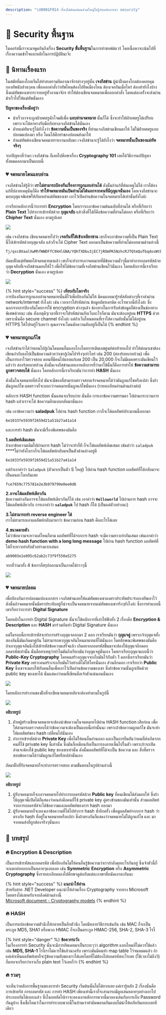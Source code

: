 ```yaml
---
description: "\U0001F914 เรื่องไม่ลับแต่คนส่วนใหญ่ไม่รู้กับหลักการทำ security"
---
```


# 👦 Security พื้นฐาน

ในคอร์สนี้เราจะมาพูดกันถึงเรื่อง **Security ขั้นพื้นฐาน**ในการทำซอฟต์แวร์ โดยเนื้อหาจะเน้นไปที่เรื่องความเข้าใจและหลักในการปฏิบัตินะจ๊ะ

## 🦉 นิทานเรื่องแรก

ในสมัยที่มองโกลเริ่มไล่ทำสงครามยึดอาณาจักรต่างๆอยู่นั้น **เจงกีสข่าน** ผู้นำฝั่งมองโกลต้องคอยคุมกองทัพนับล้านๆคน เพื่อออกคำสั่งว่าทัพไหนต้องไปยึดเมืองไหน ต้องเจอกันเมื่อไหร่ ต้องทำยังไงบ้าง ซึ่งแม่ทัพของเขากระจายอยู่ทั่วอาณาจักร ทำให้ต้องเขียนจดหมายเพื่อออกคำสั่ง โดยแต่ละครั้งจะส่งผ่านม้าเร็วไปให้แม่ทัพนั่นเอง

**ปัญหาของเรื่องมีอยู่ว่า**

* ม้าเร็วอาจจะถูกฝ่ายศตรูดักโจมตีเพื่อ **แอบอ่านจดหมาย** นั้นก็ได้ ซึ่งจะทำให้ฝ่ายศตรูได้เปรียบเพราะจะได้หาทางรับมือกับทางเจงกีสข่านได้นั่นเอง
* ฝ่ายแม่ทัพจะรู้ได้ยังไงว่า **ข้อความนั้นเป็นของจริง** ที่ท่านเจงกีสข่านเขียนมาให้ ไม่ใช่ฝ่ายศตรูแอบปลอมแปลงมา หรือ โดนไส้ศึกทำของปลอมส่งมาให้
* ถ้าแม่ทัพต้องเขียนจดหมายรายงานกลับมา เจงกีสข่านจะรู้ได้ยังไงว่า **จดหมายนั้นเป็นของแม่ทัพจริงๆ**

จากปัญหาที่ว่ามา เจงกีสข่าน ก็เลยไปศึกษาเรื่อง **Cryptography 101** เลยได้วิธีการแก้ปัญหาทั้งหมดออกมาเป็นแบบนี้

### 💔 จดหมายโดนแอบอ่าน

เจงกีสข่านได้รู้ดีว่า **เราไม่สามารถป้องกันเรื่องการถูกแอบอ่านได้** ดังนั้นถ้าแก้ที่ต้นเหตุไม่ได้ เราก็ต้องแก้ที่ปลายเหตุนั่นก็คือ **ทำให้จดหมายมันเปิดอ่านไม่ได้นอกจากคนที่มีกุญแจนั่นเอง** โดยเจงกีสข่านจะมอบกุญแจพิเศษให้กับเหล่าแม่ทัพของเขา เอาไว้เปิดอ่านข้อความในจดหมายได้เท่านั้นยังไงล่ะ

เราเรียกหลักการนี้ว่าการทำ **Encryption** โดยเราจะเอาข้อความต้นฉบับที่อ่านได้ หรือที่เรียกว่า **Plain Text** ไปทำการเข้ารหัสด้วย **กุญแจลับ** แล้วสิ่งที่ได้ก็คือข้อความที่อ่านไม่ออก หรือที่เรียกว่า **Chipher Text** นั่นเอง ตามรูปเลย

![](../../.gitbook/assets/image%20%28143%29.png)

เช่น เจงกีสข่าน เขียนจดหมายไปว่า **เจอกันที่ใต้เข้าเหลียงซาน** เขาก็จะเอาข้อความที่เป็น Plain Text นี้ไปเข้ารหัสด้วยกุญแจลับ แล้วก็จะได้ Cipher Text ออกมาเป็นข้อความที่อ่านไม่ออกตามด้านล่างนี้

```text
Tj/qsc0XaalXwMhfWWDFfC9kHlGNA/YQhTXDbu3jEC7jROmPKSNzhcRJTQtmQuTbqdosWtEK83XJhBO8cekh7YJiacffeMu7b+bEyvE+wlE=
```

ถัดมาฝั่งแม่ทัพพอได้จดหมายมาแล้ว เขาก็จะทำการเอาจดหมายที่มีข้อความมั่วๆนี้มาทำการถอดรหัสด้วยกุญแจลับที่เจงกีสข่านมอบให้ไว้ เพื่อให้ได้ข้อความที่เจงกีสข่านเขียนไว้นั่นเอง โดยหลักการนี้เราเรียกว่า **Decryption** นั่นเอง ตามรูปเลย

![](../../.gitbook/assets/image%20%28521%29.png)

{% hint style="success" %}
**เทียบกับโลกจริง**  
การป้องกันการถูกแอบอ่านจดหมายนั้นมีไว้เพื่อป้องกันไม่ให้ มีคนแอบมารู้รหัสลับต่างๆที่เราส่งผ่าน network/internet ยังไงล่ะ เช่น เวลาเราใส่รหัสผ่าน ข้อมูลบัตรเครดิต อะไรพวกนี้ยังไงล่ะ ซึ่งนอกจากการป้องกันโดยการใช้ encryption ต่างๆแล้ว ช่องทางในการรับส่งข้อมูลก็ต้องเป็นช่องทางพิเศษด้วยนะ เช่น สังเกตุดีๆเวลาที่เราจะใส่รหัสผ่านกับเว็บอะไรก็ตาม มันจะต้องอยู่บน **HTTPS** ด้วย เพราะนั่นคือ secure channel ยังไงล่ะ แต่ถ้าเว็บไหนตอนที่เราใส่ความลับนั้นไม่ได้อยู่บน HTTPS ให้โปรดรู้ไว้เลยว่า คุณอาจจะโดนดักความลับอยู่ก็เป็นได้
{% endhint %}

### 💔 จดหมายถูกแก้ไข

เจงกีสข่านจำได้ว่าตอนไปกู้เงินโดนคนอื่นแอบโกงโดยการเติมเลขศูนย์ต่อท้ายลงไป ทำให้ต่อมาเขาต้องเขียนกำกับลงไปเป็นข้อความด้วยว่าเขากู้เงินไปจริงๆเท่าไหร่ เช่น 200 \(สองร้อยบาทถ้วน\) เพื่อเป็นการเอาไว้ตรวจสอบ ตอนที่มีคนไปแอบแก้เลข 200 เป็น 20,000 ก็จะไม่มีผลเพราะมันเขียนไว้แล้วว่า สองร้อยบาทถ้วน ดังนั้นเจงกีสข่านเลยเอาหลักการที่ว่ามาใช้นั้นก็คือการทำให้ **ข้อความสามารถถูกตรวจสอบได้** นั่นเอง โดยหลักการนี้เราเรียกมันว่าการทำ **HASH** นั่นเอง

ดังนั้นในจดหมายที่ส่งไป มันจะมีของที่สามารถตรวจสอบเจ้าจดหมายได้ว่ามันถูกแก้ไขหรือเปล่า ซึ่งถ้ามันถูกแก้ไข ผลตรวจก็จะบอกว่าจดหมายนั้นถูกแก้ไขนั่นเอง \(รายละเอียดอ่านด้านล่างต่อ\)

หลักการ HASH function นั้นแสนจะเรียบง่าย นั่นคือ การเอาข้อความธรรมดา ไปผ่านกระบวนการ hash แล้วเราจะได้ ข้อความอีกแบบกลับมานั่นเอง

เช่น เอาข้อความว่า **saladpuk** ไปผ่าน hash function เราก็จะได้ผลลัพท์ประมาณนี้ออกมา

```text
6e1033fe5939f2659d21a51b27a41a14
```

และการทำ hash มันจะมีเรื่องพิเศษของมันคือ

**1.ผลลัพท์เดิมเสมอ**  
ถ้าเอาข้อความเดิมไปผ่านการ hash ไม่ว่าจะทำกี่ที ก็จะได้ผลลัพท์เดิมเสมอ เช่นคำว่า `saladpuk` ****ไม่ว่ายังไงเราก็จะได้ผลลัพท์กลับมาเป็นตัวด้านล่างอยู่ดี

```text
6e1033fe5939f2659d21a51b27a41a14
```

แต่ถ้าเอาคำว่า `Saladpuk` \(ตัวแรกเป็นตัว S ใหญ่\) ไปผ่าน hash function ผลลัพท์ที่ได้กลับมาจะเป็นคนละโลกกันเลย

```text
fce7659c775781e2e3b979799e0ee0d6
```

**2.อาจะได้ผลลัพท์เดียวกัน**  
ข้อความต่างกันอาจจะได้ผลลัพท์เดียวกันก็ได้ เช่น เอาคำว่า **`Helloworld`** ไปผ่านการ hash อาจจะได้ผลลัพท์เดียวกับ การเอาคำว่า **`saladpuk`** ไป hash ก็ได้ \(เป็นแค่ตัวอย่างนะ\)

**3.ไม่สามารถทำ reverse engineer ได้**  
เราไม่สามารถเอาผลลัพท์กลับมาหาว่า ข้อความก่อน hash คืออะไรได้เลย

**4.ขนาดตายตัว**  
ไม่ว่าข้อความจะยาวแค่ไหนก็ตาม ผลลัพท์ที่ได้จากการ hash จะมีความยาวเท่ากันเสมอ เช่นเอาคำว่า **demo hash function with a long long message** ไปผ่าน hash function ผลลัพท์ที่ได้ก็จะยาวเท่ากับตัวอย่างแรกเสมอ

```text
ab9003e1e895c62ab2c73f9f550a5275
```

จากที่ว่ามาทั้ง 4 ข้อเราก็สรุปออกมาเป็นภาพได้ราวๆนี้

![](../../.gitbook/assets/image%20%28269%29.png)

### 💔 จดหมายปลอม

เพื่อป้องกันการปลอมแปลงเอกสาร เจงกิสข่านเลยให้แม่ทัพของเขาลงตราประทัพประจำกองทัพเอาไว้ ดังนั้นถ้าจดหมายนั้นมีตราประทับอยู่ก็น่าจะเป็นจดหมายจากแม่ทัพของเขาจริงๆยังไงล่ะ ซึ่งการทำแบบนี้เขาเรียกว่าการทำ **Digital Signature**

โดยหลักในการทำ Digital Signature นั้นจะใช้หลักการที่เล่าให้ฟังทั้ง 2 เรื่องคือ **Encryption & Description** และ **HASH** มาร่วมกันทำ Digital Signature นั่นเอง

แต่ในรอบนี้การเข้ารหัสจะทำการสร้างกุญแจออกมา 2 ดอก เราเรียกมันว่า **กุญแจคู่** เพราะเจ้ากุญแจทั้งสองอันนี้มันเกิดมาคู่กัน ไม่สามารถหากุญแจอันไหนมาแทนที่ได้นั่นเอง โดยลักษณะพิเศษของมันคือ ถ้าเอากุญแจอันนึงไปเข้ารหัสข้อความเสร็จแล้ว เกิดอยากถอดรหัสขึ้นมาจะต้องใช้กุญแจอีกดอกถอดรหัสเท่านั้น นั่นคือสาเหตุว่าทำไมมันถึงเรียกมันว่ากุญแจคู่นั่นเอง โดยเราเรียกกุญแจแบบนี้ว่า **Public-Key Cryptography** โดยคนสร้างกุญแจจะเก็บมันไว้กับตัว 1 ดอกซึ่งเราเรียกมันว่า **Private Key** เพราะคนสร้างจะเก็บมันไว้อย่างดีไม่ให้ใครนั่นเอง ส่วนอีกดอก เราเรียกว่า **Public Key** ซึ่งเขาจะมอบให้กับคนอื่นเพื่อเอาไว้เปิดอ่านข้อความของเขา ซึ่งถ้าข้อความนั้นถูกเปิดด้วย public key ของเขาได้ นั่นแสดงว่าคนที่เขียนคือเจ้าตัวแน่นอนนั่นเอง

![](../../.gitbook/assets/image%20%28370%29.png)

โดยหลักการทำงานของฝั่งที่จะเขียนจดหมายลับจะต้องทำตามในรูปนี้

![](../../.gitbook/assets/image%20%28333%29.png)

**อธิบายรูป**

1. ฝ่ายผู้สร้างเขียนจดหมายจะต้องนำข้อความในจดหมายไปผ่าน HASH function เสียก่อน เพื่อให้สามารถตรวจสอบได้ว่าข้อความจะต้องเป็นแบบนี้เท่านั้นนะ เพราะถ้าข้อความถูกแก้ไข มันจะทำให้ผลลัพท์ของ hash เปลี่ยนไปนั่นเอง
2. ทำการเข้ารหัสด้วย **Private Key** เพื่อไม่ให้คนอื่นอ่านออก และเป็นการยืนยันว่าคนที่ส่งเกิดจากคนที่ใช้ private key นี้เท่านั้น ซึ่งมันก็เหมือนกับเป็นการลงลายเซ็นไปในตัว เพราะถ้าจะเปิดอ่านจะต้องใช้ public key ของเขาเท่านั้น ดังนั้นผลลัพท์ที่ได้จะเป็น ข้อความ และ สิ่งที่ตรวจสอบข้อความได้ว่ามันถูกแก้ไขหรือเปล่านั่นเอง

ถัดมาฝั่งที่รับจดหมายก็จะทำการตรวจสอบ ตามขั้นตอนในรูปด้านล่างนี้

![](../../.gitbook/assets/image%20%28109%29.png)

**อธิบายรูป**

1. ผู้รับจดหมายก็จะเอาจดหมายไปทำการถอดรหัสด้วย **Public key** ที่คนเขียนได้ส่งมอบให้ ซึ่งถ้าใช้กุญแจนี้เปิดได้ก็แสดงว่าคนส่งคือคนที่ใช้ private key คู่ตรงข้ามของมันเท่านั้น ส่วนผลลัพท์จากการถอดรหัสจะได้ข้อความและผลลัพท์ของการ hash ออกมา
2. ผู้รับจดหมายก็จะลองเอาข้อความที่ได้ไปทำการ hash ซ้ำอีกครั้ง เพื่อดูผลลัพท์จากการ hash ว่าตรงกับ hash ที่อยู่ในจดหมายหรือเปล่า ซึ่งถ้าตรงกันก็แสดงว่าจดหมายไม่ได้ถูกแก้ไข และ มาจากคนส่งที่ถูกต้องจริงๆนั่นเอง

## 🎯 บทสรุป

### 🔥 Encryption & Description

เป็นการเข้ารหัสและถอดรหัส เพื่อป้องกันไม่ให้คนอื่นรู้ข้อความว่าเรากำลังคุยอะไรกันอยู่ ซึ่งเจ้าตัวนี้ก็จะแตกย่อยออกเป็นหลายๆแบบเลย เช่น **Symmetric**  **Encryption** หรือ  **Asymmetric Cryptography** ซึ่งรายละเอียดลองไปศึกษาดูต่อกับแต่ละภาษาที่ถนัดเอาละกันนะ

{% hint style="success" %}
**แนะนำให้อ่าน**  
สำหรับสาย .NET Developer แนะนำให้อ่านเรื่อง Cryptography จากทาง Microsoft โดยตรงได้เลยครับจากลิงค์ด้านล่างนี้  
[Microsoft document - Cryptography models](https://docs.microsoft.com/en-us/dotnet/standard/security/cryptography-model)
{% endhint %}

### 🔥 HASH

เป็นการแปลงข้อความตัวนึงให้กลายเป็นอีกตัวนึง โดยมีหลายวิธีการเช่นกัน เช่น MAC ก็จะเป็นตระกูล MD5, SHA1 หรือพวก HMAC ก็จะเป็นตระกูล HMAC-256, SHA-2, SHA-3 ไรงี้

{% hint style="danger" %}
**ข้อควรระวัง**  
ในเรื่องการทำ Security นั้นจะมีการอัพเดทมาเป็นระยะๆว่า algorithm แบบไหนที่ไม่ควรใช้แล้ว เช่น **MD5, SHA-1** ไรงี้เราไม่ควรใช้แล้วนะครับ เพราะมันมีคนทำ map table ไว้จนหมดแล้ว ถ้าแค่เค้าเห็นผลลัพท์เขาก็จะรู้ข้อความลับของเราได้เลยโดยที่ไม่ต้องไปถอดรหัสอะไรเลย \(ใช้เวลาไม่ถึงวิ\) ก็แทบจะเรียกว่าเราเก็บ plain text ไว้เลยก็ว่า
{% endhint %}

### 🔥 รวมๆ

จะเห็นว่าหลักการพื้นฐานของการทำ Security เริ่มต้นนั้นไม่ได้ยากเลย แค่เรารู้หลัก 2 เรื่องนั่นคือการเข้าหรัส การถอดรหัส และ การทำ HASH เพียงเท่านี้เราก็จะสามารถมีลูกเล่นหลายๆอย่างเอาไปประกอบกันได้เยอะแล้ว ซึ่งในบทถัดไปเราจะลองเอาหลักการพวกนี้มาลองเล่นกับการเก็บ Password กันดูบ้าง ซึ่งเชื่อไหมว่าในการทำระบบพวกนี้ในบ้านเราทำผิดพลาดกันแบบไม่น่าให้อภัยกันเยอะเลยทีเดียว

